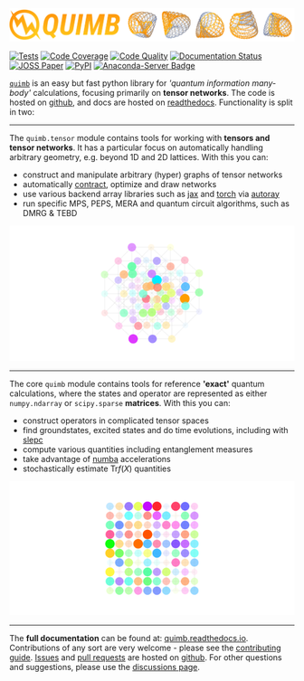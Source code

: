 ![quimb logo](https://github.com/jcmgray/quimb/blob/HEAD/docs/_static/logo-banner.png?raw=true)

[![Tests](https://github.com/jcmgray/quimb/actions/workflows/tests.yml/badge.svg)](https://github.com/jcmgray/quimb/actions/workflows/tests.yml)
[![Code Coverage](https://codecov.io/gh/jcmgray/quimb/branch/main/graph/badge.svg)](https://codecov.io/gh/jcmgray/quimb)
[![Code Quality](https://app.codacy.com/project/badge/Grade/3c7462a3c45f41fd9d8f0a746a65c37c)](https://www.codacy.com/gh/jcmgray/quimb/dashboard?utm_source=github.com&amp;utm_medium=referral&amp;utm_content=jcmgray/quimb&amp;utm_campaign=Badge_Grade)
[![Documentation Status](https://readthedocs.org/projects/quimb/badge/?version=latest)](http://quimb.readthedocs.io/en/latest/?badge=latest)
[![JOSS Paper](http://joss.theoj.org/papers/10.21105/joss.00819/status.svg)](https://doi.org/10.21105/joss.00819)
[![PyPI](https://img.shields.io/pypi/v/quimb?color=teal)](https://pypi.org/project/quimb/)
[![Anaconda-Server Badge](https://anaconda.org/conda-forge/quimb/badges/version.svg)](https://anaconda.org/conda-forge/quimb)

[`quimb`](https://github.com/jcmgray/quimb) is an easy but fast python library for *'quantum information many-body'* calculations, focusing primarily on **tensor networks**. The code is hosted on [github](https://github.com/jcmgray/quimb), and docs are hosted on [readthedocs](http://quimb.readthedocs.io/en/latest/). Functionality is split in two:

---

The `quimb.tensor` module contains tools for working with **tensors and tensor networks**. It has a particular focus on automatically handling arbitrary geometry, e.g. beyond 1D and 2D lattices. With this you can:

- construct and manipulate arbitrary (hyper) graphs of tensor networks
- automatically [contract](https://cotengra.readthedocs.io), optimize and draw networks
- use various backend array libraries such as [jax](https://jax.readthedocs.io) and [torch](https://pytorch.org/) via [autoray](https://github.com/jcmgray/autoray/)
- run specific MPS, PEPS, MERA and quantum circuit algorithms, such as DMRG & TEBD

![tensor pic](https://github.com/jcmgray/quimb/blob/HEAD/docs/_static/rand-tensor.svg?raw=true)

---

The core `quimb` module contains tools for reference **'exact'** quantum calculations, where the states and operator are represented as either `numpy.ndarray` or `scipy.sparse` **matrices**. With this you can:

- construct operators in complicated tensor spaces
- find groundstates, excited states and do time evolutions, including with [slepc](https://slepc.upv.es/)
- compute various quantities including entanglement measures
- take advantage of [numba](https://numba.pydata.org) accelerations
- stochastically estimate $\mathrm{Tr}f(X)$ quantities

![matrix pic](https://github.com/jcmgray/quimb/blob/HEAD/docs/_static/rand-herm-matrix.svg?raw=true)

---

The **full documentation** can be found at: [quimb.readthedocs.io](https://quimb.readthedocs.io). Contributions of any sort are very welcome - please see the [contributing guide](https://github.com/jcmgray/quimb/blob/main/.github/CONTRIBUTING.md). [Issues](https://github.com/jcmgray/quimb/issues) and [pull requests](https://github.com/jcmgray/quimb/pulls) are hosted on [github](https://github.com/jcmgray/quimb). For other questions and suggestions, please use the [discussions page](https://github.com/jcmgray/quimb/discussions).